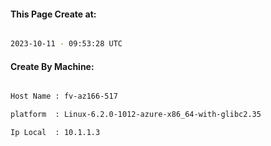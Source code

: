 
   
#### This Page Create at:

```bash

2023-10-11 - 09:53:28 UTC

```

#### Create By Machine:

```bash

Host Name : fv-az166-517

platform  : Linux-6.2.0-1012-azure-x86_64-with-glibc2.35

Ip Local  : 10.1.1.3

```

